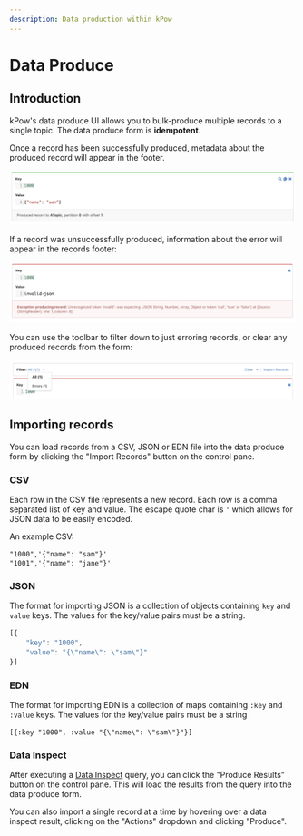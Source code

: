 ```yaml
---
description: Data production within kPow
---
```


# Data Produce

## Introduction

kPow's data produce UI allows you to bulk-produce multiple records to a single topic. The data produce form is **idempotent**.

Once a record has been successfully produced, metadata about the produced record will appear in the footer.  

![](../.gitbook/assets/screen-shot-2021-09-10-at-11.23.25-am.png)

If a record was unsuccessfully produced, information about the error will appear in the records footer: 

![](../.gitbook/assets/screen-shot-2021-09-10-at-11.25.30-am.png)

You can use the toolbar to filter down to just erroring records, or clear any produced records from the form:

![](../.gitbook/assets/screen-shot-2021-09-10-at-11.26.49-am.png)

## Importing records

You can load records from a CSV, JSON or EDN file into the data produce form by clicking the "Import Records" button on the control pane.

### CSV 

Each row in the CSV file represents a new record. Each row is a comma separated list of key and value. The escape quote char is `'` which allows for JSON data to be easily encoded.

An example CSV:

```text
"1000",'{"name": "sam"}'
"1001",'{"name": "jane"}'
```

### JSON

The format for importing JSON is a collection of objects containing `key` and `value` keys. The values for the key/value pairs must be a string.

```javascript
[{
	"key": "1000",
	"value": "{\"name\": \"sam\"}"
}]
```

### EDN

The format for importing EDN is a collection of maps containing `:key` and `:value` keys. The values for the key/value pairs must be a string

```text
[{:key "1000", :value "{\"name\": \"sam\"}"}]
```

### Data Inspect

After executing a [Data Inspect](data-inspect/) query, you can click the "Produce Results" button on the control pane. This will load the results from the query into the data produce form. 

You can also import a single record at a time by hovering over a data inspect result, clicking on the "Actions" dropdown and clicking "Produce".

## 


